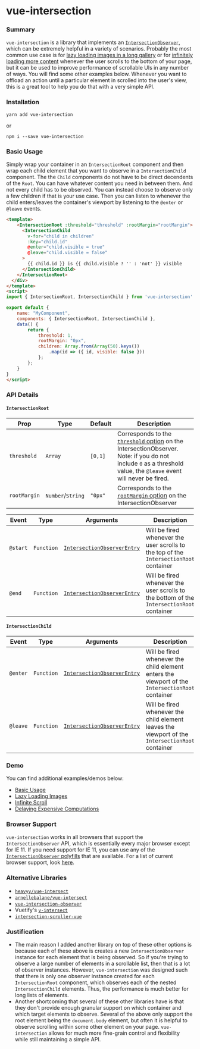 # vue-intersection

### Summary

`vue-intersection` is a library that implements an [`IntersectionObserver`](https://developer.mozilla.org/en-US/docs/Web/API/Intersection_Observer_API), which can be extremely helpful in a variety of scenarios. Probably the most common use case is for [lazy loading images in a long gallery](https://codesandbox.io/s/angry-tdd-0eyq0?file=/src/App.vue) or for [infinitely loading more content](https://codesandbox.io/s/elastic-bell-9kcex?file=/src/App.vue) whenever the user scrolls to the bottom of your page, but it can be used to improve performance of scrollable UIs in any number of ways. You will find some other examples below. Whenever you want to offload an action until a particular element in scrolled into the user's view, this is a great tool to help you do that with a very simple API.

### Installation

```
yarn add vue-intersection
```
or
```
npm i --save vue-intersection
```

### Basic Usage

Simply wrap your container in an `IntersectionRoot` component and then wrap each child element that you want to observe in a `IntersectionChild` component. The the `Child` components do not have to be direct decendents of the `Root`. You can have whatever content you need in between them. And not every child has to be observed. You can instead choose to observe only a few children if that is your use case. Then you can listen to whenever the child enters/leaves the container's viewport by listening to the `@enter` or `@leave` events.

```html
<template>
    <IntersectionRoot :threshold="threshold" :rootMargin="rootMargin">
      <IntersectionChild
        v-for="child in children"
        :key="child.id"
        @enter="child.visible = true"
        @leave="child.visible = false"
      >
        {{ child.id }} is {{ child.visible ? '' : 'not' }} visible
      </IntersectionChild>
    </IntersectionRoot>
  </div>
</template>
<script>
import { IntersectionRoot, IntersectionChild } from 'vue-intersection'

export default {
    name: "MyComponent",
    components: { IntersectionRoot, IntersectionChild },
    data() {
        return {
            threshold: 1,
            rootMargin: "0px",
            children: Array.from(Array(50).keys())
                .map(id => ({ id, visible: false }))
            };
        };
    }
}
</script>
```

### API Details

#### `IntersectionRoot`

| Prop  | Type  | Default  | Description |
|---|---|---|---|
| `threshold`  | `Array`  | `[0,1]`  | Corresponds to the [`threshold` option](https://developer.mozilla.org/en-US/docs/Web/API/Intersection_Observer_API) on the IntersectionObserver. Note: if you do not include `0` as a threshold value, the `@leave` event will never be fired.   |
| `rootMargin`  | `Number`/`String`  | `"0px"`  | Corresponds to the [`rootMargin` option](https://developer.mozilla.org/en-US/docs/Web/API/Intersection_Observer_API) on the IntersectionObserver   |

| Event  | Type  | Arguments  | Description |
|---|---|---|---|
| `@start`  | `Function` | [`IntersectionObserverEntry`](https://developer.mozilla.org/en-US/docs/Web/API/IntersectionObserverEntry)  | Will be fired whenever the user scrolls to the top of the `IntersectionRoot` container |
| `@end`  | `Function` |  [`IntersectionObserverEntry`](https://developer.mozilla.org/en-US/docs/Web/API/IntersectionObserverEntry)  | Will be fired whenever the user scrolls to the bottom of the `IntersectionRoot` container |

#### `IntersectionChild`

| Event  | Type | Arguments  | Description |
|---|---|---|---|
| `@enter`  | `Function` |  [`IntersectionObserverEntry`](https://developer.mozilla.org/en-US/docs/Web/API/IntersectionObserverEntry) | Will be fired whenever the child element enters the viewport of the `IntersectionRoot` container |
| `@leave`  | `Function` |  [`IntersectionObserverEntry`](https://developer.mozilla.org/en-US/docs/Web/API/IntersectionObserverEntry) | Will be fired whenever the child element leaves the viewport of the `IntersectionRoot` container |

### Demo

You can find additional examples/demos below: 

- [Basic Usage](https://codesandbox.io/s/ecstatic-liskov-bl4xm?file=/src/App.vue)
- [Lazy Loading Images](https://codesandbox.io/s/angry-tdd-0eyq0?file=/src/App.vue)
- [Infinite Scroll](https://codesandbox.io/s/elastic-bell-9kcex?file=/src/App.vue)
- [Delaying Expensive Computations](https://codesandbox.io/s/objective-yalow-eifxv?file=/src/App.vue)

### Browser Support

`vue-intersection` works in all browsers that support the `IntersectionObserver` API, which is essentially every major browser except for IE 11. If you need support for IE 11, you can use any of the [`IntersectionObserver` polyfills](https://github.com/w3c/IntersectionObserver/tree/master/polyfill) that are available. For a list of current browser support, look [here](https://developer.mozilla.org/en-US/docs/Web/API/Intersection_Observer_API#Browser_compatibility).

### Alternative Libraries

- [`heavyy/vue-intersect`](https://github.com/heavyy/vue-intersect)
- [`arnellebalane/vue-intersect`](https://github.com/arnellebalane/vue-intersect)
- [`vue-intersection-observer`](https://www.npmjs.com/package/vue-intersection-observer)
- Vuetify's [`v-intersect`](https://vuetifyjs.com/en/directives/intersect/)
- [`intersection-scroller-vue`](https://www.npmjs.com/package/intersection-scroller-vue)

### Justification

- The main reason I added another library on top of these other options is because each of these above is creates a new `IntersectionObserver` instance for each element that is being observed. So if you're trying to observe a large number of elements in a scrollable list, then that is a lot of observer instances. However, `vue-intersection` was designed such that there is only one observer instance created for each `IntersectionRoot` component, which observes each of the nested `IntersectionChild` elements. Thus, the performance is much better for long lists of elements. 
- Another shortcoming that several of these other libraries have is that they don't provide enough granular support on which container and which target elements to observe. Several of the above only support the root element being the `document.body` element, but often it is helpful to observe scrolling within some other element on your page. `vue-intersection` allows for much more fine-grain control and flexibility while still maintaining a simple API.